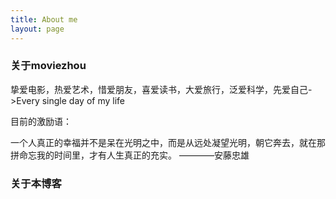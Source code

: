 ```yaml
---
title: About me
layout: page
---
```

### 关于moviezhou  

挚爱电影，热爱艺术，惜爱朋友，喜爱读书，大爱旅行，泛爱科学，先爱自己->Every single day of my life  
     
目前的激励语：  
  
一个人真正的幸福并不是呆在光明之中，而是从远处凝望光明，朝它奔去，就在那拼命忘我的时间里，才有人生真正的充实。   ————安藤忠雄  
       
### 关于本博客  
    
     
     
